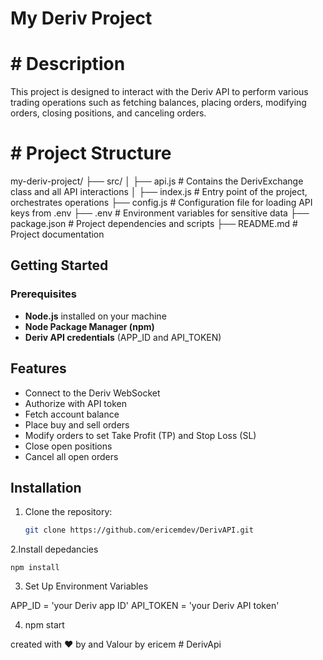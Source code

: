# My Deriv Project

# # Description
This project is designed to interact with the Deriv API to perform various trading operations such as fetching balances, placing orders, modifying orders, closing positions, and canceling orders.



# # Project Structure
my-deriv-project/
├── src/
│   ├── api.js          # Contains the DerivExchange class and all API interactions
│   ├── index.js        # Entry point of the project, orchestrates operations
├── config.js           # Configuration file for loading API keys from .env
├── .env                # Environment variables for sensitive data
├── package.json        # Project dependencies and scripts
├── README.md           # Project documentation


## Getting Started

### Prerequisites
- **Node.js** installed on your machine
- **Node Package Manager (npm)**
- **Deriv API credentials** (APP_ID and API_TOKEN)

## Features

- Connect to the Deriv WebSocket
- Authorize with API token
- Fetch account balance
- Place buy and sell orders
- Modify orders to set Take Profit (TP) and Stop Loss (SL)
- Close open positions
- Cancel all open orders

## Installation

1. Clone the repository:
   ```bash
   git clone https://github.com/ericemdev/DerivAPI.git

 2.Install depedancies 

    npm install

 3. Set Up Environment Variables    

   APP_ID = 'your Deriv app ID'
   API_TOKEN = 'your Deriv API token'


 4. npm start 


 created with ❤️ by  and Valour by ericem #   D e r i v A p i 
 
 
